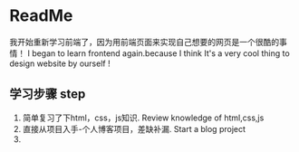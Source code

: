 # ReadMe

我开始重新学习前端了，因为用前端页面来实现自己想要的网页是一个很酷的事情！
I began to learn frontend again.because I think It's a very cool thing to design website by ourself !

## 学习步骤 step
1. 简单复习了下html，css，js知识.  Review knowledge of html,css,js
2. 直接从项目入手-个人博客项目，差缺补漏. Start  a blog project
3. 


